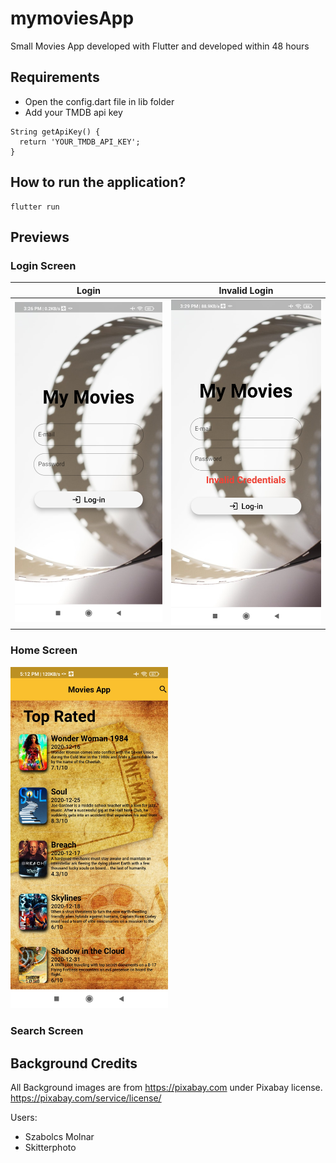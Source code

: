 # mymoviesApp
Small Movies App developed with Flutter and developed within 48 hours



## Requirements ##

- Open the config.dart file in lib folder
- Add your TMDB api key

```
String getApiKey() {
  return 'YOUR_TMDB_API_KEY';
}
```


## How to run the application? ##

  

```
flutter run
```

## Previews ##

### Login Screen ###

| Login     | Invalid Login |
| ---      | ---       |
| <img src="/demoImages/LogIn_Page.jpg" width="100%" height="100%"> |<img src="/demoImages/LogIn_Invalid_Page.jpg" width="100%" height="100%">|

### Home Screen ###
<img src="/demoImages/Home_Page.jpg" width="50%" height="50%">

### Search Screen ###

## Background Credits ###

All Background images are from https://pixabay.com under Pixabay license. https://pixabay.com/service/license/

Users: 
- Szabolcs Molnar
- Skitterphoto
